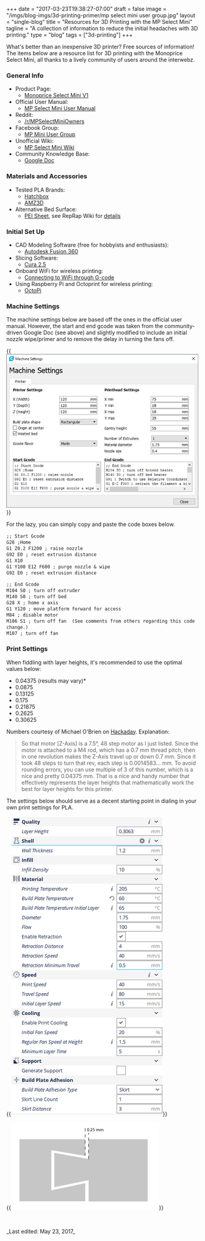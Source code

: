 +++
date = "2017-03-23T19:38:27-07:00"
draft = false
image = "/imgs/blog-imgs/3d-printing-primer/mp select mini user group.jpg"
layout = "single-blog"
title = "Resources for 3D Printing with the MP Select Mini"
tagline = "A collection of information to reduce the initial headaches with 3D printing."
type = "blog"
tags = ["3d-printing"]
+++

What's better than an inexpensive 3D printer? Free sources of information! The items below are a resource list for 3D printing with the Monoprice Select Mini, all thanks to a lively community of users around the interwebz.

### General Info
* Product Page: 
    * [Monoprice Select Mini V1](https://www.monoprice.com/product?p_id=15365)
* Official User Manual:
    * [MP Select Mini User Manual](/imgs/blog-imgs/3d-printing-primer/15365_Manual_170509.pdf)
* Reddit: 
    * [/r/MPSelectMiniOwners](https://www.reddit.com/r/MPSelectMiniOwners/)
* Facebook Group: 
    * [MP Mini User Group](https://www.facebook.com/groups/1717306548519045/)
* Unofficial Wiki: 
    * [MP Select Mini Wiki](http://mpselectmini.com/start)
* Community Knowledge Base:
    * [Google Doc](https://docs.google.com/document/d/1HJaLIcUD4oiIUYu6In7Bxf7WxAOiT3n48RvOe5pvSHk/edit)

### Materials and Accessories
* Tested PLA Brands:
    * [Hatchbox](https://www.amazon.ca/s/ref=bl_dp_s_web_3006902011?ie=UTF8&node=3006902011&field-brandtextbin=HATCHBOX)
    * [AMZ3D](https://www.amazon.ca/s/ref=bl_dp_s_web_667823011?ie=UTF8&node=667823011&field-brandtextbin=AMZ3D)
* Alternative Bed Surface:
    * [PEI Sheet](https://www.amazon.ca/gp/product/B0013HKZTA/ref=oh_aui_detailpage_o00_s00?ie=UTF8&psc=1), see RepRap Wiki for [details](http://reprap.org/wiki/PEI_build_surface)

### Initial Set Up
* CAD Modeling Software (free for hobbyists and enthusiasts):
    * [Autodesk Fusion 360](https://www.autodesk.com/products/fusion-360/overview)
* Slicing Software: 
    * [Cura 2.5](https://ultimaker.com/en/products/cura-software)
* Onboard WiFi for wireless printing:
    * [Connecting to WiFi through G-code](http://mpselectmini.com/wifi/g-code_file)
* Using Raspberry Pi and Octoprint for wireless printing:
    * [OctoPi](http://octoprint.org/download/)

### Machine Settings

The machine settings below are based off the ones in the official user manual. However, the start and end gcode was taken from the community-driven Google Doc (see above) and slightly modified to include an initial nozzle wipe/primer and to remove the delay in turning the fans off.

{{<img caption="Machine settings for MP Select Mini." src="/imgs/blog-imgs/3d-printing-primer/machine settings.PNG" >}}

For the lazy, you can simply copy and paste the code boxes below.

```
;; Start Gcode
G28 ;Home
G1 Z0.2 F1200 ; raise nozzle
G92 E0 ; reset extrusion distance
G1 X10
G1 Y100 E12 F600 ; purge nozzle & wipe
G92 E0 ; reset extrusion distance
```

```
;; End Gcode
M104 S0 ; turn off extruder
M140 S0 ; turn off bed
G28 X ; home x axis
G1 Y120 ; move platform forward for access
M84 ; disable motor
M106 S1 ; turn off fan  (See comments from others regarding this code change.)
M107 ; turn off fan
```

### Print Settings

When fiddling with layer heights, it's recommended to use the optimal values below:

* 0.04375 (results may vary)*
* 0.0875
* 0.13125
* 0.175
* 0.21875
* 0.2625
* 0.30625

Numbers courtesy of Michael O'Brien on [Hackaday](https://hackaday.io/project/12696-monoprice-select-mini-electro-mechanical-upgrades). Explanation:

> So that motor [Z-Axis] is a 7.5°, 48 step motor as I just listed. Since the motor is attached to a M4 rod, which has a 0.7 mm thread pitch, then in one revolution makes the Z-Axis travel up or down 0.7 mm. Since it took 48 steps to turn that rev, each step is 0.0014583... mm. To avoid rounding errors, you can use multiple of 3 of this number, which is a nice and pretty 0.04375 mm. That is a nice and handy number that effectively represents the layer heights that mathematically work the best for layer heights for this printer. 

The settings below should serve as a decent starting point in dialing in your own print settings for PLA.

{{<img caption="PLA material settings." src="/imgs/blog-imgs/3d-printing-primer/pla-settings.png" >}}

{{<img caption="For mating parts, a general guideline of 0.25mm is sufficient." src="/imgs/blog-imgs/3d-printing-primer/tolerance.png" >}}

<br>
<p class="text-right">_Last edited: May 23, 2017_</p>